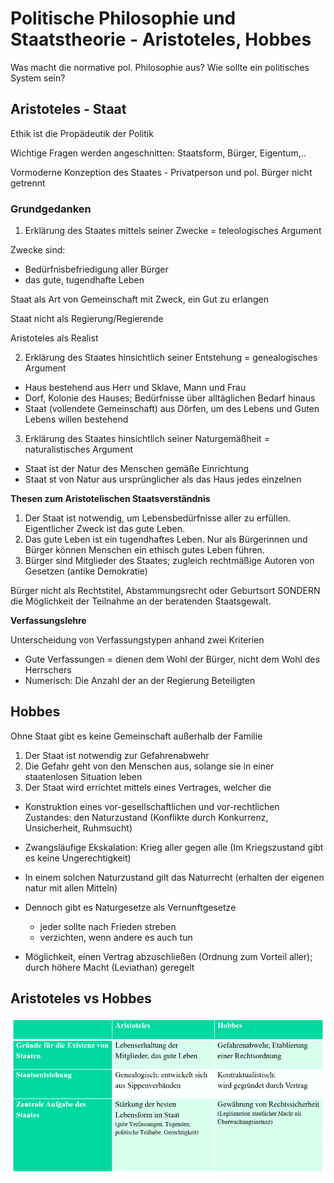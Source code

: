 # Politische Philosophie und Staatstheorie - Aristoteles, Hobbes

Was macht die normative pol. Philosophie aus? Wie sollte ein politisches System sein?

## Aristoteles - Staat

Ethik ist die Propädeutik der Politik

Wichtige Fragen werden angeschnitten: Staatsform, Bürger, Eigentum,..

Vormoderne Konzeption des Staates - Privatperson und pol. Bürger nicht getrennt

### Grundgedanken

1. Erklärung des Staates mittels seiner Zwecke = teleologisches Argument

Zwecke sind:
- Bedürfnisbefriedigung aller Bürger
- das gute, tugendhafte Leben

Staat als Art von Gemeinschaft mit Zweck, ein Gut zu erlangen

Staat nicht als Regierung/Regierende

Aristoteles als Realist

2. Erklärung des Staates hinsichtlich seiner Entstehung = genealogisches Argument

- Haus bestehend aus Herr und Sklave, Mann und Frau
- Dorf, Kolonie des Hauses; Bedürfnisse über alltäglichen Bedarf hinaus
- Staat (vollendete Gemeinschaft) aus Dörfen, um des Lebens und Guten Lebens willen bestehend

3. Erklärung des Staates hinsichtlich seiner Naturgemäßheit = naturalistisches Argument

- Staat ist der Natur des Menschen gemäße Einrichtung
- Staat st von Natur aus ursprünglicher als das Haus jedes einzelnen

**Thesen zum Aristotelischen Staatsverständnis**

1. Der Staat ist notwendig, um Lebensbedürfnisse aller zu erfüllen. Eigentlicher Zweck ist das gute Leben.
2. Das gute Leben ist ein tugendhaftes Leben. Nur als Bürgerinnen und Bürger können Menschen ein ethisch gutes Leben führen.
3. Bürger sind Mitglieder des Staates; zugleich rechtmäßige Autoren von Gesetzen (antike Demokratie)

Bürger nicht als Rechtstitel, Abstammungsrecht oder Geburtsort SONDERN die Möglichkeit der Teilnahme an der beratenden Staatsgewalt.

**Verfassungslehre**

Unterscheidung von Verfassungstypen anhand zwei Kriterien

- Gute Verfassungen = dienen dem Wohl der Bürger, nicht dem Wohl des Herrschers
- Numerisch: Die Anzahl der an der Regierung Beteiligten

## Hobbes

Ohne Staat gibt es keine Gemeinschaft außerhalb der Familie

1. Der Staat ist notwendig zur Gefahrenabwehr
2. Die Gefahr geht von den Menschen aus, solange sie in einer staatenlosen Situation leben
3. Der Staat wird errichtet mittels eines Vertrages, welcher die

* Konstruktion eines vor-gesellschaftlichen und vor-rechtlichen Zustandes: den Naturzustand (Konflikte durch Konkurrenz, Unsicherheit, Ruhmsucht)

* Zwangsläufige Ekskalation: Krieg aller gegen alle (Im Kriegszustand gibt es keine Ungerechtigkeit)

* In einem solchen Naturzustand gilt das Naturrecht (erhalten der eigenen natur mit allen Mitteln)
* Dennoch gibt es Naturgesetze als Vernunftgesetze
  - jeder sollte nach Frieden streben
  - verzichten, wenn andere es auch tun

* Möglichkeit, einen Vertrag abzuschließen (Ordnung zum Vorteil aller); durch höhere Macht (Leviathan) geregelt

## Aristoteles vs Hobbes

 ![Vergleich Aristoteles Hobbes](../bilder/aristoteles_hobbes.png)
